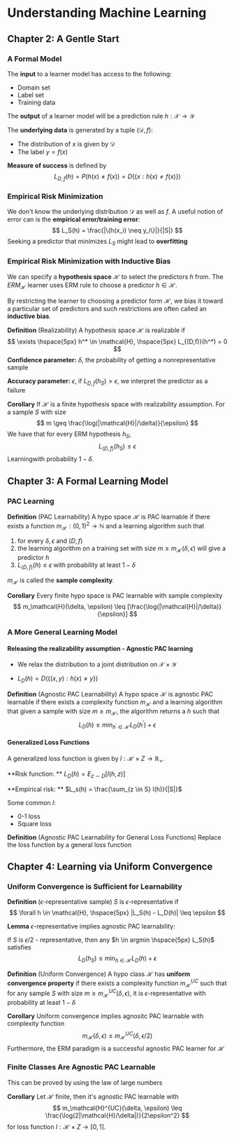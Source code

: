 # Understanding Machine Learning

## Chapter 2: A Gentle Start

### A Formal Model

The **input** to a learner model has access to the following:

- Domain set
- Label set
- Training data

The **output** of a learner model will be a prediction rule $h: \mathcal{X} \rightarrow \mathcal{Y}$

The **underlying data** is generated by a tuple $(\mathcal{D},f)$:

- The distribution of $x$ is given by $\mathcal{D}$
- The label $y = f(x)$

**Measure of success** is defined by 
$$
L_{D,f}(h) = P(h(x)\neq f(x)) = D(\{x: h(x)\neq f(x)\})
$$

### Empirical Risk Minimization

We don't know the underlying distribution $\mathcal{D}$ as well as $f$. A useful notion of error can is the **empirical error/training error**:
$$
L_S(h) = \frac{|\{h(x_i) \neq y_i\}|}{|S|}
$$
Seeking a predictor that minimizes $L_S$ might lead to **overfitting**

### Empirical Risk Minimization with Inductive Bias

We can specify a **hypothesis space** $\mathcal{H}$ to select the predictors $h$ from. The $ERM_\mathcal{H}$ learner uses ERM rule to choose a predictor $h \in \mathcal{H}$. 

By restricting the learner to choosing a predictor form $\mathcal{H}$, we bias it toward a particular set of predictors and such restrictions are often called an **inductive bias**.

**Definition** (Realizability) A hypothesis space $\mathcal{H}$ is realizable if 
$$
\exists \hspace{5px} h^* \in \mathcal{H}, \hspace{5px} L_{(D,f)}(h^*) = 0
$$
**Confidence parameter:** $\delta$, the probability of getting a nonrepresentative sample

**Accuracy parameter:** $\epsilon$, if $L_{D,f}(h_S) > \epsilon$,  we interpret the predictor as a failure



**Corollary** If $\mathcal{H}$ is a finite hypothesis space with realizability assumption. For a sample $S$ with size 
$$
m \geq \frac{\log(|\mathcal{H}|/\delta)}{\epsilon}
$$
We have that for every ERM hypothesis $h_S$, 
$$
L_{(D,f)}(h_S) \leq \epsilon
$$
Learningwith probability $1-\delta$.



## Chapter 3: A Formal Learning Model

### PAC Learning

**Definition** (PAC Learnability) A hypo space $\mathcal{H}$ is PAC learnable if there exists a function $m_\mathcal{H}: (0,1)^2 \rightarrow \mathbb{N}$ and a learning algorithm such that

1. for every $\delta, \epsilon$ and $(D,f)$
2. the learning algorithm on a training set with size $m \geq m_\mathcal{H}(\delta, \epsilon)$ will give a predictor $h$ 
3. $L_{(D,f)}(h) \leq \epsilon$ with probability at least $1-\delta$

$m_\mathcal{H}$ is called the **sample complexity**.

**Corollary** Every finite hypo space is PAC learnable with sample complexity
$$
m_\mathcal{H}(\delta, \epsilon) \leq [\frac{\log(|\mathcal{H}|/\delta)}{\epsilon}]
$$

### A More General Learning Model

#### Releasing the realizability assumption - Agnostic PAC learning

- We relax the distribution to a joint distribution on $\mathcal{X} \times \mathcal{Y}$

- $L_D(h) = D(\{(x,y): h(x)\neq y\})$

**Definition** (Agnostic PAC Learnability)      A hypo space $\mathcal{H}$ is agnostic PAC learnable if there exists a complexity function $m_\mathcal{H}$ and a learning algorithm that given a sample with size $m \geq m_\mathcal{H}$, the algorithm returns a $h$ such that
$$
L_D(h) \leq min_{h^\prime \in \mathcal{H}}L_D(h^\prime) + \epsilon
$$


#### Generalized Loss Functions

A generalized loss function is given by $l: \mathcal{H} \times Z \rightarrow \mathbb{R}_+$.

**Risk function: ** $L_D(h) = E_{z \sim D}[l(h,z)]$

**Empirical risk: ** $L_s(h) = \frac{\sum_{z \in S} l(h)}{|S|}$

Some common $l$:

- 0-1 loss
- Square loss



**Definition** (Agnostic PAC Learnability for General Loss Functions) Replace the loss function by a general loss function



## Chapter 4: Learning via Uniform Convergence

### Uniform Convergence is Sufficient for Learnability

**Definition** ($\epsilon$-representative sample)      $S$ is $\epsilon$-representative if 
$$
\forall h \in \mathcal{H}, \hspace{5px} |L_S(h) - L_D(h)| \leq \epsilon
$$


**Lemma**     $\epsilon$-representative implies agnostic PAC learnability:

If $S$ is $\epsilon / 2$ - representative, then any $h \in argmin \hspace{5px} L_S(h)$ satisfies
$$
L_D(h_S) \leq \min_{h \in \mathcal{H}} L_D(h) + \epsilon
$$


**Definition** (Uniform Convergence)      A hypo class $\mathcal{H}$ has **uniform convergence property** if there exists a complexity function $m_\mathcal{H}^{UC}$ such that for any sample $S$ with size $m \geq m_\mathcal{H}^{UC}(\delta, \epsilon)$, it is $\epsilon$-representative with probability at least $1-\delta$



**Corollary**      Uniform convergence implies agnositc PAC learnable with complexity function
$$
m_\mathcal{H}(\delta, \epsilon) \leq m_\mathcal{H}^{UC}(\delta, \epsilon/2)
$$
Furthermore, the ERM paradigm is a successful agnostic PAC learner for $\mathcal{H}$



### Finite Classes Are Agnostic PAC Learnable

This can be proved by using the law of large numbers

**Corollary**      Let $\mathcal{H}$ finite, then it's agnostic PAC learnable with
$$
m_\mathcal{H}^{UC}(\delta, \epsilon) \leq \frac{\log(2|\mathcal{H}/\delta|)}{2\epsilon^2}
$$
for loss function $l: \mathcal{H} \times Z \rightarrow [0,1]$.